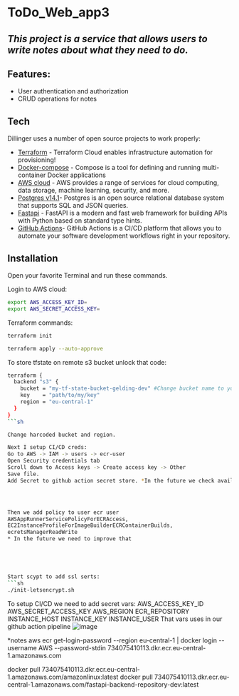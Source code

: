 # ToDo_Web_app3
## _This project is a service that allows users to write notes about what they need to do._


## Features:

- User authentication and authorization
- CRUD operations for notes


## Tech

Dillinger uses a number of open source projects to work properly:

- [Terraform](https://www.terraform.io/) - Terraform Cloud enables infrastructure automation for provisioning!
- [Docker-compose](https://docs.docker.com/compose/) - Compose is a tool for defining and running multi-container Docker applications
- [AWS cloud](https://aws.amazon.com/what-is-aws/) - AWS provides a range of services for cloud computing, data storage, machine learning, security, and more.
- [Postgres v14.1](https://www.postgresql.org/download/)- Postgres is an open source relational database system that supports SQL and JSON queries. 
- [Fastapi](https://fastapi.tiangolo.com/) - FastAPI is a modern and fast web framework for building APIs with Python based on standard type hints.
- [GitHub Actions](https://github.com/features/actions)- GitHub Actions is a CI/CD platform that allows you to automate your software development workflows right in your repository. 
## Installation


Open your favorite Terminal and run these commands.

Login to AWS cloud:

```sh
export AWS_ACCESS_KEY_ID=
export AWS_SECRET_ACCESS_KEY=
```

Terraform commands:

```sh
terraform init
```



```sh
terraform apply --auto-approve
```

To store tfstate on remote s3 bucket unlock that code:
```sh
terraform {
  backend "s3" {
    bucket = "my-tf-state-bucket-gelding-dev" #Change bucket name to your actual bucket name. You will see that in outputs.
    key    = "path/to/my/key"
    region = "eu-central-1"
  }
}
```sh

Change harcoded bucket and region.

Next I setup CI/CD creds:
Go to AWS -> IAM -> users -> ecr-user
Open Security credentials tab
Scroll down to Access keys -> Create access key -> Other
Save file.
Add Secret to github action secret store. *In the future we check availabilit terraform add secrets to github.




Then we add policy to user ecr user 
AWSAppRunnerServicePolicyForECRAccess, 
EC2InstanceProfileForImageBuilderECRContainerBuilds,
ecretsManagerReadWrite
* In the future we need to improve that





Start scypt to add ssl serts:
```sh
./init-letsencrypt.sh
```

To setup CI/CD we need to add secret vars:
AWS_ACCESS_KEY_ID
AWS_SECRET_ACCESS_KEY
AWS_REGION
ECR_REPOSITORY
INSTANCE_HOST
INSTANCE_KEY
INSTANCE_USER
That vars uses in our github action pipeline
![image](https://user-images.githubusercontent.com/50805334/224275693-42f42348-d12f-459b-b8a5-8d67ecbfe11d.png)

*notes
aws ecr get-login-password --region eu-central-1 | docker login --username AWS --password-stdin 734075410113.dkr.ecr.eu-central-1.amazonaws.com

docker pull 734075410113.dkr.ecr.eu-central-1.amazonaws.com/amazonlinux:latest
docker pull 734075410113.dkr.ecr.eu-central-1.amazonaws.com/fastapi-backend-repository-dev:latest
